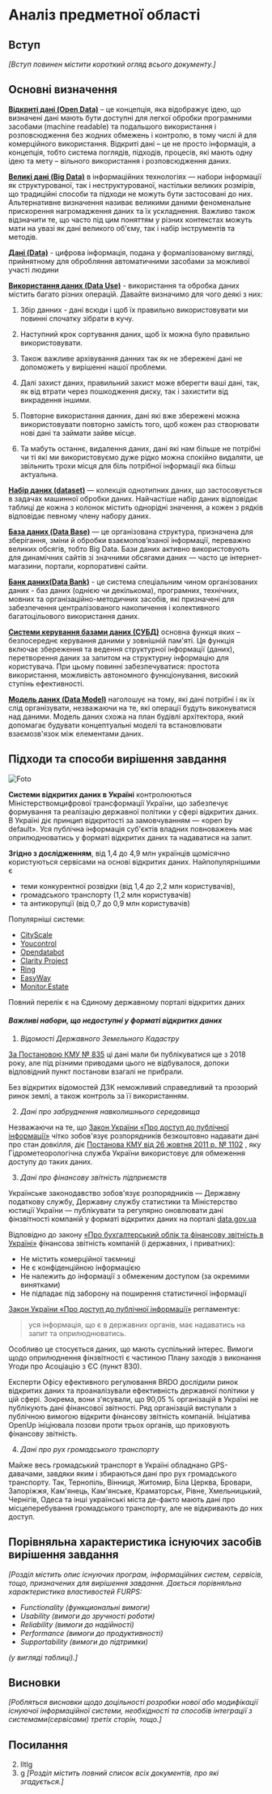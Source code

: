 # Аналіз предметної області

## Вступ

*[Вступ повинен містити короткий огляд всього документу.]*


## Основні визначення

[**Відкриті дані (Open Data)**](https://docs.google.com/document/d/1G3ZcQ5NyHAfaJWXE6uGPRIBLqdRLRk9LXtgQS9utYmQ/edit#heading=h.1u8zm7362v0t) – це концепція, яка відображує ідею, що визначені дані мають бути доступні для легкої обробки програмними засобами (machine readable) та подальшого використання і розповсюдження без жодних обмежень і контролю, в тому числі й для комерційного використання. Відкриті дані – це не просто інформація, а концепція, тобто система поглядів, підходів, процесів, які мають одну ідею та мету – вільного використання і розповсюдження даних.

[**Великі дані (Big Data)**](https://www.wiki.uk-ua.nina.az/%D0%92%D0%B5%D0%BB%D0%B8%D0%BA%D1%96_%D0%B4%D0%B0%D0%BD%D1%96.html) в інформаційних технологіях — набори інформації як структурованої, так і неструктурованої, настільки великих розмірів, що традиційні способи та підходи не можуть бути застосовані до них. Альтернативне визначення називає великими даними феноменальне прискорення нагромадження даних та їх ускладнення. Важливо також відзначити те, що часто під цим поняттям у різних контекстах можуть мати на увазі як дані великого об'єму, так і набір інструментів та методів.

[**Дані (Data)**](https://uk.wikipedia.org/wiki/%D0%94%D0%B0%D0%BD%D1%96) - цифрова інформація, подана у формалізованому вигляді, прийнятному для обробляння автоматичними засобами за можливої участі людини

[**Використання даних (Data Use)**](https://uk.wikipedia.org/wiki/%D0%94%D0%B0%D0%BD%D1%96) - використання та обробка даних містить багато різних операцій. Давайте визначимо для чого деякі з них:

1. Збір данних - дані всюди і щоб їх правильно використовувати ми повинні спочатку зібрати в кучу. 

2. Наступний крок сортування даних, щоб їх можна було правильно використовувати. 

3. Також важливе архівування данних так як не збережені дані не допоможеть у вирішенні нашої проблеми. 

4. Далі захист даних, правильний захист може вберегти ваші дані, так, як від втрати через пошкодження диску, так і захистити від викрадення іншими. 

5. Повторне використання данних, дані які вже збережені можна використовувати повторно замість того, щоб кожен раз створювати нові дані та займати зайве місце. 

6. Та мабуть останнє, видалення даних, дані які нам більше не потрібні чи ті які ми використовуємо дуже рідко можна спокійно видаляти, це звільнить трохи місця для біль потрібної інформації яка більш актуальна.

[**Набір даних (dataset)**](https://uk.wikipedia.org/wiki/%D0%9D%D0%B0%D0%B1%D1%96%D1%80_%D0%B4%D0%B0%D0%BD%D0%B8%D1%85) — колекція однотипних даних, що застосовується в задачах машинної обробки даних. Найчастіше набір даних відповідає таблиці де кожна з колонок містить однорідні значення, а кожен з рядків відповідає певному члену набору даних.

[**База даних (Data Base)**](https://hostiq.ua/wiki/ukr/database/) — це організована структура, призначена для зберігання, зміни й обробки взаємопов’язаної інформації, переважно великих обсягів, тобто Big Data. Бази даних активно використовують для динамічних сайтів зі значними обсягами даних — часто це інтернет-магазини, портали, корпоративні сайти.

[**Банк даних(Data Bank)**](https://life-prog.ru/ukr/1_324_ponyattya-pro-bank-danih.html) - це система спеціальним чином організованих даних - баз даних (однією чи декількома), програмних, технічних, мовних та організаційно-методичних засобів, які призначені для забезпечення централізованого накопичення і колективного багатоцільового використання даних.

[**Системи керування базами даних (СУБД)**](https://pidru4niki.com/81326/tehnika/sistemi_keruvannya_bazami_danih) основна функця яких – безпосереднє керування даними у зовнішній пам'яті. Ця функція включає збереження та ведення структурної інформації (даних), перетворення даних за запитом на структурну інформацію для користувача. При цьому повинні забезпечуватися: простота використання, можливість автономного функціонування, високий ступінь ефективності.

[**Модель даних (Data Model)**](https://uk.csstricks.net/8226422-data-modelling-conceptual-logical-physical-data-model-types#menu-2) наголошує на тому, які дані потрібні і як їх слід організувати, незважаючи на те, які операції будуть виконуватися над даними. Модель даних схожа на план будівлі архітектора, який допомагає будувати концептуальні моделі та встановлювати взаємозв'язок між елементами даних.


## Підходи та способи вирішення завдання

![Foto](https://upload.wikimedia.org/wikipedia/commons/b/b1/%D0%A2%D0%B5%D0%BC%D0%B0%D1%82%D0%B8%D0%BA%D0%B0_%D1%81%D0%B5%D1%80%D0%B2%D1%96%D1%81%D1%96%D0%B2_%D0%BD%D0%B0_%D0%BE%D1%81%D0%BD%D0%BE%D0%B2%D1%96_%D0%B2%D1%96%D0%B4%D0%BA%D1%80%D0%B8%D1%82%D0%B8%D1%85_%D0%B4%D0%B0%D0%BD%D0%B8%D1%85.png)

**Системи відкритих даних в Україні** контролюються Міністерствомцифрової трансформації України, що забезпечує формування та реалізацію державної політики у сфері відкритих даних. В Україні діє принцип відкритості за замовчуванням — «open by default». Уся публічна інформація суб'єктів владних повноважень має оприлюднюватись у форматі відкритих даних та надаватися на запит.

**Згідно з дослідженням**, від 1,4 до 4,9 млн українців щомісячно користуються сервісами на основі відкритих даних. Найпопулярнішими є 
* теми конкурентної розвідки (від 1,4 до 2,2 млн користувачів), 
* громадського транспорту (1,2 млн користувачів) 
* та антикорупції (від 0,7 до 0,9 млн користувачів)

Популярніші системи:
- [CityScale](https://uk.wikipedia.org/wiki/%D0%92%D1%96%D0%B4%D0%BA%D1%80%D0%B8%D1%82%D1%96_%D0%B4%D0%B0%D0%BD%D1%96#%D0%92%D1%96%D0%B4%D0%BA%D1%80%D0%B8%D1%82%D1%96_%D0%B4%D0%B0%D0%BD%D1%96_%D0%B2_%D0%A3%D0%BA%D1%80%D0%B0%D1%97%D0%BD%D1%96)
- [Youcontrol](https://youcontrol.com.ua/)
- [Opendatabot](https://opendatabot.ua/)
- [Clarity Project](https://clarity-project.info/edrs)
- [Ring](https://ring.com/)
- [EasyWay](https://www.eway.in.ua/ua/cities/kyiv)
- [Monitor.Estate](https://monitor.estate/)

Повний перелік є на Єдиному державному порталі відкритих даних


#### *Важливі набори, що недоступні у форматі відкритих даних*

1. *Відомості Державного Земельного Кадастру*

[За Постановою КМУ № 835](https://zakon.rada.gov.ua/laws/show/835-2015-%D0%BF#Text) ці дані мали би публікуватися ще з 2018 року, але під різними приводами цього не відбувалося, допоки відповідний пункт постанови взагалі не прибрали.

Без відкритих відомостей ДЗК неможливий справедливий та прозорий ринок землі, а також контроль за її використанням.

2. *Дані про забруднення навколишнього середовища*

Незважаючи на те, що [Закон України «Про доступ до публічної інформації»](https://minjust.gov.ua/m/str_35409) чітко зобов'язує розпорядників безкоштовно надавати дані про стан довкілля, діє [Постанова КМУ від 26 жовтня 2011 р. № 1102](https://zakononline.com.ua/documents/show/333431___691290) , яку Гідрометеорологічна служба України використовує для обмеження доступу до таких даних.

3. *Дані про фінансову звітність підприємств*

Українське законодавство зобов'язує розпорядників — Державну податкову службу, Державну службу статистики та Міністерство юстиції України — публікувати та регулярно оновлювати дані фінзвітності компаній у форматі відкритих даних на порталі [data.gov.ua](data.gov.ua)

Відповідно до закону [«Про бухгалтерський облік та фінансову звітність в Україні»](https://zakon.rada.gov.ua/laws/show/996-14#Text) фінансова звітність компаній (і державних, і приватних):

* Не містить комерційної таємниці
* Не є конфіденційною інформацією
* Не належить до інформації з обмеженим доступом (за окремими винятками)
* Не підпадає під заборону на поширення статистичної інформації

[Закон України «Про доступ до публічної інформації»](https://minjust.gov.ua/m/str_35409) регламентує:
> уся інформація, що є в державних органів, має надаватись на запит та оприлюднюватись.
 
Особливо це стосується даних, що мають суспільний інтерес. Вимоги щодо оприлюднення фінзвітності є частиною Плану заходів з виконання Угоди про Асоціацію з ЄС (пункт 830).

Експерти Офісу ефективного регулювання BRDO дослідили ринок відкритих даних та проаналізували  ефективність державної політики у цій сфері.  Зокрема, вони з'ясували, що 90,05 % організацій в Україні не публікують дані фінансової звітності. Ряд організацій виступали з публічною вимогою відкрити фінансову звітність компаній. Ініціатива OpenUp ініціювала позови проти трьох органів, що приховують фінансову звітність.

4. *Дані про рух громадського транспорту*

Майже весь громадський транспорт в Україні обладнано GPS-давачами, завдяки яким і збираються дані про рух громадського транспорту. Так, Тернопіль, Вінниця, Житомир, Біла Церква, Бровари, Запоріжжя, Кам'янець, Кам'янське, Краматорськ, Рівне, Хмельницький, Чернігів, Одеса та інші українські міста де-факто мають дані про місцеперебування громадського транспорту, але не відкривають до них доступ.


## Порівняльна характеристика існуючих засобів вирішення завдання

*[Розділ містить опис існуючих програм, інформаційних систем, сервісів, тощо, призначених для вирішення 
завдання. Дається порівняльна характеристика властивостей FURPS:*
- *Functionality (функциональні вимоги)*
- *Usability (вимоги до зручності роботи)*
- *Reliability (вимоги до надійності)*
- *Performance (вимоги до продуктивності)*
- *Supportability (вимоги до підтримки)*

 *(у вигляді таблиці).]*

## Висновки

*[Робляться висновки щодо доцільності розробки нової або модифікації існуючої інформаційної системи, необхідності та способів інтеграції з системами(сервісами) третіх сторін, тощо.]*

## Посилання

2. lltlg
3. g
*[Розділ містить повний список всіх документів, про які згадується.]*
